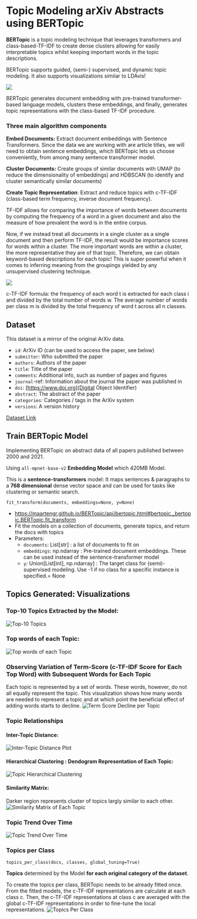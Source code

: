 # Topic Modeling arXiv Abstracts using BERTopic

**BERTopic** is a topic modeling technique that leverages transformers and class-based-TF-IDF to create dense clusters allowing for easily interpretable topics whilst keeping important words in the topic descriptions.

BERTopic supports guided, (semi-) supervised, and dynamic topic modeling. It also supports visualizations similar to LDAvis!

![](images/BERTopic_Flowchart.png)

BERTopic generates document embedding with pre-trained transformer-based language models, clusters these embeddings, and finally, generates topic representations with the class-based TF-IDF procedure. 


### Three main algorithm components

**Embed Documents:** Extract document embeddings with Sentence Transformers. Since the data we are working with are article titles, we will need to obtain sentence embeddings, which BERTopic lets us choose conveniently, from among many sentence transformer model.

**Cluster Documents:** Create groups of similar documents with UMAP (to reduce the dimensionality of embeddings) and HDBSCAN (to identify and cluster semantically similar documents)

**Create Topic Representation**: Extract and reduce topics with c-TF-IDF (class-based term frequency, inverse document frequency). 

TF-IDF allows for comparing the importance of words between documents by computing the frequency of a word in a given document and also the measure of how prevalent the word is in the entire corpus. 

Now, if we instead treat all documents in a single cluster as a single document and then perform TF-IDF, the result would be importance scores for words within a cluster. The more important words are within a cluster, the more representative they are of that topic. Therefore, we can obtain keyword-based descriptions for each topic! This is super powerful when it comes to inferring meaning from the groupings yielded by any unsupervised clustering technique.

![](images/c-TF-IDF.png)

c-TF-IDF formula: the frequency of each word t is extracted for each class i and divided by the total number of words w. The average number of words per class m is divided by the total frequency of word t across all n classes.


## Dataset

This dataset is a mirror of the original ArXiv data.

- `id`: ArXiv ID (can be used to access the paper, see below)
- `submitter`: Who submitted the paper
- `authors`: Authors of the paper
- `title`: Title of the paper
- `comments`: Additional info, such as number of pages and figures
- `journal`-ref: Information about the journal the paper was published in
- `doi`: [https://www.doi.org](Digital Object Identifier)
- `abstract`: The abstract of the paper
- `categories`: Categories / tags in the ArXiv system
- `versions`: A version history

[Dataset Link](https://zdataset.com/free-dataset/arxiv-dataset/)


## Train BERTopic Model
Implementing BERTopic on abstract data of all papers published between 2000 and 2021.

Using `all-mpnet-base-v2` **Embedding Model** which 420MB Model.

This is a **sentence-transformers** model: It maps sentences & paragraphs to a **768 dimensional** dense vector space and can be used for tasks like clustering or semantic search.

`fit_transform(documents, embeddings=None, y=None)`

- https://maartengr.github.io/BERTopic/api/bertopic.html#bertopic._bertopic.BERTopic.fit_transform
- Fit the models on a collection of documents, generate topics, and return the docs with topics
- Parameters:
    - `documents`:	List[str] :	a list of documents to fit on
    - `embeddings`:	np.ndarray : Pre-trained document embeddings. These can be used instead of the sentence-transformer model
    - `y`:	Union[List[int], np.ndarray] : The target class for (semi)-supervised modeling. Use -1 if no class for a specific instance is specified.= None


## Topics Generated: Visualizations

### Top-10 Topics Extracted by the Model:
![Top-10 Topics](images/Top-10_Topics.jpg)

### Top words of each Topic:
![Top words of each Topic](images/Top%20Words%20of%20Each%20Topic.jpg)

### Observing Variation of Term-Score (**c-TF-IDF** Score for Each Top Word) with Subsequent Words for Each Topic
Each topic is represented by a set of words. These words, however, do not all equally represent the topic. This visualization shows how many words are needed to represent a topic and at which point the beneficial effect of adding words starts to decline.
![Term Score Decline per Topic](images/Term%20Score%20Decline%20per%20Topic.jpg)

### Topic Relationships

#### Inter-Topic Distance:
![Inter-Topic Distance Plot](images/Inter-Topic%20Distance%20Plot.jpg)

#### Hierarchical Clustering : Dendogram Representation of Each Topic:
![Topic Hierarchical Clustering](images/Topic%20Hierarchical%20Clustering.jpg)

#### Similarity Matrix:
Darker region represents cluster of topics largly similar to each other.
![Similarity Matrix of Each Topic](images/Similarity%20Matrix%20of%20Each%20Topic.jpg)

### Topic Trend Over Time
![Topic Trend Over Time](images/Topic%20Trend%20Over%20Time.jpg)

### Topics per Class

`topics_per_class(docs, classes, global_tuning=True)`

**Topics** determined by the Model **for each original category of the dataset**.

To create the topics per class, BERTopic needs to be already fitted once. From the fitted models, the c-TF-IDF representations are calculate at each class c. Then, the c-TF-IDF representations at class c are averaged with the global c-TF-IDF representations in order to fine-tune the local representations.
![Topics Per Class](images/Topics%20Per%20Class.jpg)

